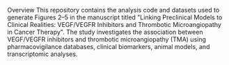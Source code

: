 Overview
This repository contains the analysis code and datasets used to generate Figures 2–5 in the manuscript titled "Linking Preclinical Models to Clinical Realities: VEGF/VEGFR Inhibitors and Thrombotic Microangiopathy in Cancer Therapy". The study investigates the association between VEGF/VEGFR inhibitors and thrombotic microangiopathy (TMA) using pharmacovigilance databases, clinical biomarkers, animal models, and transcriptomic analyses.
